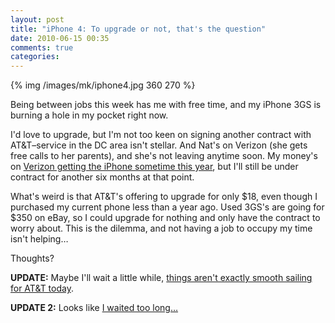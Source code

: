 ```yaml
---
layout: post
title: "iPhone 4: To upgrade or not, that's the question"
date: 2010-06-15 00:35
comments: true
categories: 
---
```


{% img /images/mk/iphone4.jpg 360 270 %}

Being between jobs this week has me with free time, and my iPhone 3GS is burning a hole in my pocket right now.

I'd love to upgrade, but I'm not too keen on signing another contract with AT&T–service in the DC area isn't stellar.  And Nat's on Verizon (she gets free calls to her parents), and she's not leaving anytime soon. My money's on [Verizon getting the iPhone sometime this year](http://www.eweek.com/c/a/Mobile-and-Wireless/Verizon-Executive-Calls-CDMA-iPhone-Inevitable-671780/), but I'll still be under contract for another six months at that point.

What's weird is that AT&T's offering to upgrade for only $18, even though I purchased my current phone less than a year ago. Used 3GS's are going for $350 on eBay, so I could upgrade for nothing and only have the contract to worry about. This is the dilemma, and not having a job to occupy my time isn't helping…
 
Thoughts?
 
**UPDATE:** Maybe I'll wait a little while, [things aren't exactly smooth sailing for AT&T today](http://gizmodo.com/5563909/).
 
**UPDATE 2:** Looks like [I waited too long…](http://techcrunch.com/2010/06/15/iphone-4-sold-out/)
